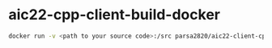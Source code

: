 # aic22-cpp-client-build-docker

```bash
docker run -v <path to your source code>:/src parsa2820/aic22-client-cpp-build
```
